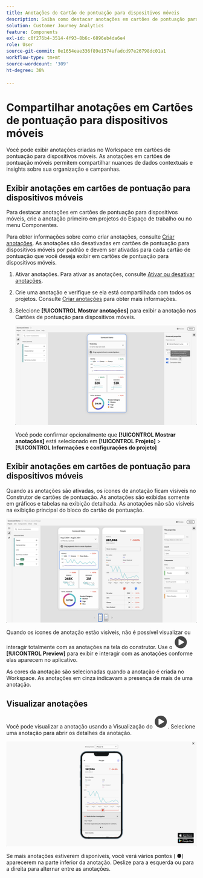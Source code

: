 ```yaml
---
title: Anotações do Cartão de pontuação para dispositivos móveis
description: Saiba como destacar anotações em cartões de pontuação para dispositivos móveis.
solution: Customer Journey Analytics
feature: Components
exl-id: c0f276b4-3514-4f93-8b6c-6896eb4da6e4
role: User
source-git-commit: 0e1654eae336f89e1574afadcd97e26798dc01a1
workflow-type: tm+mt
source-wordcount: '309'
ht-degree: 38%

---
```



# Compartilhar anotações em Cartões de pontuação para dispositivos móveis

Você pode exibir anotações criadas no Workspace em cartões de pontuação para dispositivos móveis. As anotações em cartões de pontuação móveis permitem compartilhar nuances de dados contextuais e insights sobre sua organização e campanhas.


## Exibir anotações em cartões de pontuação para dispositivos móveis

Para destacar anotações em cartões de pontuação para dispositivos móveis, crie a anotação primeiro em projetos do Espaço de trabalho ou no menu Componentes.

Para obter informações sobre como criar anotações, consulte [Criar anotações](create-annotations.md). As anotações são desativadas em cartões de pontuação para dispositivos móveis por padrão e devem ser ativadas para cada cartão de pontuação que você deseja exibir em cartões de pontuação para dispositivos móveis.

1. Ativar anotações. Para ativar as anotações, consulte [Ativar ou desativar anotações](overview.md#turn-annotations-on-or-off).

1. Crie uma anotação e verifique se ela está compartilhada com todos os projetos. Consulte [Criar anotações](create-annotations.md) para obter mais informações.

1. Selecione **[!UICONTROL Mostrar anotações]** para exibir a anotação nos Cartões de pontuação para dispositivos móveis.

   ![Opções de anotações para cartões de pontuação em dispositivos móveis.](assets/annotations-scorecard-onoff.png)

   Você pode confirmar opcionalmente que **[!UICONTROL Mostrar anotações]** está selecionado em **[!UICONTROL Projeto]** > **[!UICONTROL Informações e configurações do projeto]**

## Exibir anotações em cartões de pontuação para dispositivos móveis

Quando as anotações são ativadas, os ícones de anotação ficam visíveis no Construtor de cartões de pontuação. As anotações são exibidas somente em gráficos e tabelas na exibição detalhada. As anotações não são visíveis na exibição principal do bloco do cartão de pontuação.

![Criador de cartões de pontuação com destaque para os ícones de anotação.](assets/annotations-scorecard.png)

Quando os ícones de anotação estão visíveis, não é possível visualizar ou interagir totalmente com as anotações na tela do construtor. Use o ![PlayCircle](/help/assets/icons/PlayCircle.svg) **[!UICONTROL Preview]** para exibir e interagir com as anotações conforme elas aparecem no aplicativo.

As cores da anotação são selecionadas quando a anotação é criada no Workspace. As anotações em cinza indicavam a presença de mais de uma anotação.

## Visualizar anotações

Você pode visualizar a anotação usando a Visualização do ![PlayCircle](/help/assets/icons/PlayCircle.svg). Selecione uma anotação para abrir os detalhes da anotação.

![Visualização do cartão de pontuação móvel da anotação](assets/annotations-scorecard-preview.png)

Se mais anotações estiverem disponíveis, você verá vários pontos ( ●) aparecerem na parte inferior da anotação. Deslize para a esquerda ou para a direita para alternar entre as anotações.
